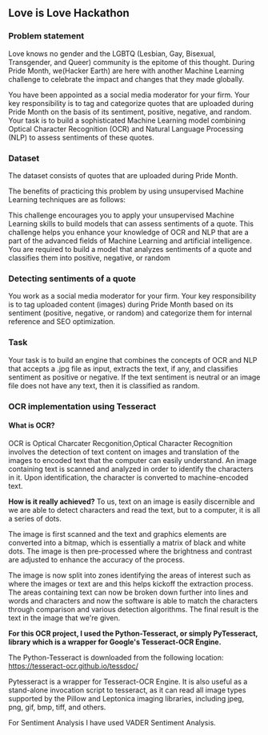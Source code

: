 ## Love is Love Hackathon

### Problem statement

Love knows no gender and the LGBTQ (Lesbian, Gay, Bisexual, Transgender, and Queer) community is the epitome of this thought. During Pride Month, we(Hacker Earth) are here with another Machine Learning challenge to celebrate the impact and changes that they made globally.

You have been appointed as a social media moderator for your firm. Your key responsibility is to tag and categorize quotes that are uploaded during Pride Month on the basis of its sentiment, positive, negative, and random. Your task is to build a sophisticated Machine Learning model combining Optical Character Recognition (OCR) and Natural Language Processing (NLP) to assess sentiments of these quotes.

### Dataset

The dataset consists of quotes that are uploaded during Pride Month.

The benefits of practicing this problem by using unsupervised Machine Learning techniques are as follows:

This challenge encourages you to apply your unsupervised Machine Learning skills to build models that can assess sentiments of a quote.
This challenge helps you enhance your knowledge of OCR and NLP that are a part of the advanced fields of Machine Learning and artificial intelligence.
You are required to build a model that analyzes sentiments of a quote and classifies them into positive, negative, or random

### Detecting sentiments of a quote

You work as a social media moderator for your firm. Your key responsibility is to tag uploaded content (images) during Pride Month based on its sentiment (positive, negative, or random) and categorize them for internal reference and SEO optimization.

### Task
Your task is to build an engine that combines the concepts of OCR and NLP that accepts a .jpg file as input, extracts the text, if any, and classifies sentiment as positive or negative. If the text sentiment is neutral or an image file does not have any text, then it is classified as random.

### OCR implementation using Tesseract

#### What is OCR?

OCR is Optical Charcater Recgonition,Optical Character Recognition involves the detection of text content on images and translation of the images to encoded text that the computer can easily understand. An image containing text is scanned and analyzed in order to identify the characters in it. Upon identification, the character is converted to machine-encoded text.

__How is it really achieved?__ To us, text on an image is easily discernible and we are able to detect characters and read the text, but to a computer, it is all a series of dots.

The image is first scanned and the text and graphics elements are converted into a bitmap, which is essentially a matrix of black and white dots. The image is then pre-processed where the brightness and contrast are adjusted to enhance the accuracy of the process.

The image is now split into zones identifying the areas of interest such as where the images or text are and this helps kickoff the extraction process. The areas containing text can now be broken down further into lines and words and characters and now the software is able to match the characters through comparison and various detection algorithms. The final result is the text in the image that we're given.

__For this OCR project, I used the Python-Tesseract, or simply PyTesseract, library which is a wrapper for Google's Tesseract-OCR Engine.__

The Python-Tesseract is downloaded from the following location:
https://tesseract-ocr.github.io/tessdoc/

Pytesseract is a wrapper for Tesseract-OCR Engine. It is also useful as a stand-alone invocation script to tesseract, as it can read all image types supported by the Pillow and Leptonica imaging libraries, including jpeg, png, gif, bmp, tiff, and others. 

For Sentiment Analysis I have used VADER Sentiment Analysis.